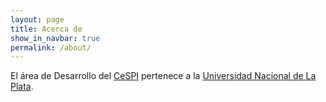 ```yaml
---
layout: page
title: Acerca de
show_in_navbar: true
permalink: /about/
---
```


El área de Desarrollo del [CeSPI][CeSPI] pertenece a la [Universidad Nacional de
La Plata][UNLP].

[CeSPI]: http://www.cespi.unlp.edu.ar
[UNLP]:  http://www.unlp.edu.ar
